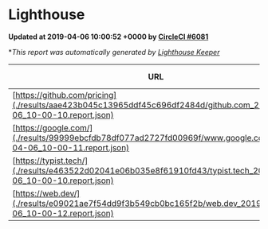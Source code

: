 
# Lighthouse

**Updated at 2019-04-06 10:00:52 +0000 by [CircleCI #6081](https://circleci.com/gh/ItinerisLtd/lighthouse-keeper-example/6081)**

**This report was automatically generated by [Lighthouse Keeper](https://github.com/itinerisltd/lighthouse-keeper)*

| URL | Performance | Accessibility | Best Practices | SEO | PWA | Updated At |
| --- | --- | --- | --- | --- | --- | --- |
| [https://github.com/pricing](./results/aae423b045c13965ddf45c696df2484d/github.com_2019-04-06_10-00-10.report.json) | 0.87 | 0.89 | 0.93 | 0.9 | 0.58 | 2019-04-06T10:00:10.609Z |
| [https://google.com/](./results/99999ebcfdb78df077ad2727fd00969f/www.google.com_2019-04-06_10-00-11.report.json) | 0.96 | 0.71 | 0.93 | 0.82 | 0.58 | 2019-04-06T10:00:11.036Z |
| [https://typist.tech/](./results/e463522d02041e06b035e8f61910fd43/typist.tech_2019-04-06_10-00-10.report.json) | 1 |  |  |  |  | 2019-04-06T10:00:10.493Z |
| [https://web.dev/](./results/e09021ae7f54dd9f3b549cb0bc165f2b/web.dev_2019-04-06_10-00-12.report.json) | 0.95 | 0.93 | 0.93 | 0.96 | 1 | 2019-04-06T10:00:12.802Z |
